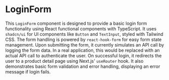 # LoginForm

This `LoginForm` component is designed to provide a basic login form functionality using React functional components with TypeScript. It uses `shadcn/ui` for UI components like `Button` and `TextInput`, styled with Tailwind CSS. The form handling is powered by `react-hook-form` for easy form state management. Upon submitting the form, it currently simulates an API call by logging the form data. In a real application, this would be replaced with an actual API call to authenticate the user. On successful login, it redirects the user to a product detail page using Next.js' `useRouter` hook. It also demonstrates basic form validation and error handling, displaying an error message if login fails.